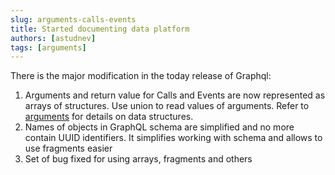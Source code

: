 ```yaml
---
slug: arguments-calls-events
title: Started documenting data platform
authors: [astudnev]
tags: [arguments]
---
```


There is the major modification in the today release of Graphql:

1. Arguments and return value for Calls and Events are now represented as arrays of structures. Use union to read values of arguments. Refer to [arguments](docs/evm/arguments) for details on data structures.
2. Names of objects in GraphQL schema are simplified and no more contain UUID identifiers. It simplifies working with schema and allows to use fragments easier
3. Set of bug fixed for using arrays, fragments and others